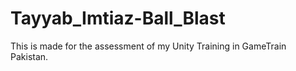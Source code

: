# Tayyab_Imtiaz-Ball_Blast
This is made for the assessment of my Unity Training in GameTrain Pakistan.
